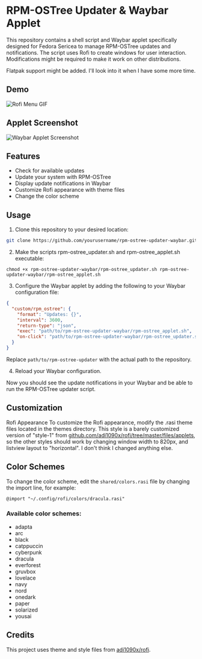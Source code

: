 # RPM-OSTree Updater & Waybar Applet

This repository contains a shell script and Waybar applet specifically designed for Fedora Sericea to manage RPM-OSTree updates and notifications. The script uses Rofi to create windows for user interaction. Modifications might be required to make it work on other distributions.

Flatpak support might be added. I'll look into it when I have some more time.

## Demo

![Rofi Menu GIF](https://i.imgur.com/AJpQzzi.gif)

## Applet Screenshot

![Waybar Applet Screenshot](https://i.imgur.com/4HNa6Wk.png)

## Features

- Check for available updates
- Update your system with RPM-OSTree
- Display update notifications in Waybar
- Customize Rofi appearance with theme files
- Change the color scheme

## Usage

1. Clone this repository to your desired location:

```bash
git clone https://github.com/yourusername/rpm-ostree-updater-waybar.git
```

2. Make the scripts rpm-ostree_updater.sh and rpm-ostree_applet.sh executable:

```chmod +x rpm-ostree-updater-waybar/rpm-ostree_updater.sh rpm-ostree-updater-waybar/rpm-ostree_applet.sh```

3. Configure the Waybar applet by adding the following to your Waybar configuration file:
```json
{
  "custom/rpm_ostree": {
    "format": "Updates: {}",
    "interval": 3600,
    "return-type": "json",
    "exec": "path/to/rpm-ostree-updater-waybar/rpm-ostree_applet.sh",
    "on-click": "path/to/rpm-ostree-updater-waybar/rpm-ostree_updater.sh"
  }
}
```
Replace `path/to/rpm-ostree-updater` with the actual path to the repository.

4. Reload your Waybar configuration.

Now you should see the update notifications in your Waybar and be able to run the RPM-OSTree updater script.

## Customization
Rofi Appearance
To customize the Rofi appearance, modify the .rasi theme files located in the themes directory. This style is a barely customized version of "style-1" from [github.com/adi1090x/rofi/tree/master/files/applets](https://github.com/adi1090x/rofi/tree/master/files/applets), so the other styles should work by changing window width to 820px, and listview layout to "horizontal". I don't think I changed anything else.

## Color Schemes
To change the color scheme, edit the `shared/colors.rasi` file by changing the import line, for example:

```arduino
@import "~/.config/rofi/colors/dracula.rasi"
```

###  Available color schemes:

* adapta
* arc
* black
* catppuccin
* cyberpunk
* dracula
* everforest
* gruvbox
* lovelace
* navy
* nord
* onedark
* paper
* solarized
* yousai


## Credits
This project uses theme and style files from [adi1090x/rofi](https://github.com/adi1090x/rofi).